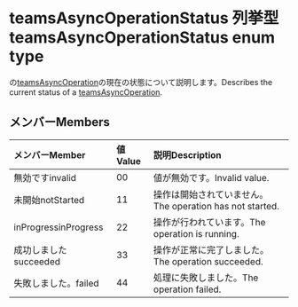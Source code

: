 # <a name="teamsasyncoperationstatus-enum-type"></a><span data-ttu-id="6f2af-101">teamsAsyncOperationStatus 列挙型</span><span class="sxs-lookup"><span data-stu-id="6f2af-101">teamsAsyncOperationStatus enum type</span></span>



<span data-ttu-id="6f2af-102">の[teamsAsyncOperation](teamsasyncoperation.md)の現在の状態について説明します。</span><span class="sxs-lookup"><span data-stu-id="6f2af-102">Describes the current status of a [teamsAsyncOperation](teamsasyncoperation.md).</span></span>

## <a name="members"></a><span data-ttu-id="6f2af-103">メンバー</span><span class="sxs-lookup"><span data-stu-id="6f2af-103">Members</span></span>

| <span data-ttu-id="6f2af-104">メンバー</span><span class="sxs-lookup"><span data-stu-id="6f2af-104">Member</span></span> | <span data-ttu-id="6f2af-105">値</span><span class="sxs-lookup"><span data-stu-id="6f2af-105">Value</span></span>| <span data-ttu-id="6f2af-106">説明</span><span class="sxs-lookup"><span data-stu-id="6f2af-106">Description</span></span> |
|:---------------|:--------|:----------|
|<span data-ttu-id="6f2af-107">無効です</span><span class="sxs-lookup"><span data-stu-id="6f2af-107">invalid</span></span>|<span data-ttu-id="6f2af-108">0</span><span class="sxs-lookup"><span data-stu-id="6f2af-108">0</span></span>|<span data-ttu-id="6f2af-109">値が無効です。</span><span class="sxs-lookup"><span data-stu-id="6f2af-109">Invalid value.</span></span>|
|<span data-ttu-id="6f2af-110">未開始</span><span class="sxs-lookup"><span data-stu-id="6f2af-110">notStarted</span></span>|<span data-ttu-id="6f2af-111">1</span><span class="sxs-lookup"><span data-stu-id="6f2af-111">1</span></span>|<span data-ttu-id="6f2af-112">操作は開始されていません。</span><span class="sxs-lookup"><span data-stu-id="6f2af-112">The operation has not started.</span></span>|
|<span data-ttu-id="6f2af-113">inProgress</span><span class="sxs-lookup"><span data-stu-id="6f2af-113">inProgress</span></span>|<span data-ttu-id="6f2af-114">2</span><span class="sxs-lookup"><span data-stu-id="6f2af-114">2</span></span>|<span data-ttu-id="6f2af-115">操作が行われています。</span><span class="sxs-lookup"><span data-stu-id="6f2af-115">The operation is running.</span></span>|
|<span data-ttu-id="6f2af-116">成功しました</span><span class="sxs-lookup"><span data-stu-id="6f2af-116">succeeded</span></span>|<span data-ttu-id="6f2af-117">3</span><span class="sxs-lookup"><span data-stu-id="6f2af-117">3</span></span>|<span data-ttu-id="6f2af-118">操作が正常に完了しました。</span><span class="sxs-lookup"><span data-stu-id="6f2af-118">The operation succeeded.</span></span>|
|<span data-ttu-id="6f2af-119">失敗しました。</span><span class="sxs-lookup"><span data-stu-id="6f2af-119">failed</span></span>|<span data-ttu-id="6f2af-120">4</span><span class="sxs-lookup"><span data-stu-id="6f2af-120">4</span></span>|<span data-ttu-id="6f2af-121">処理に失敗しました。</span><span class="sxs-lookup"><span data-stu-id="6f2af-121">The operation failed.</span></span>|